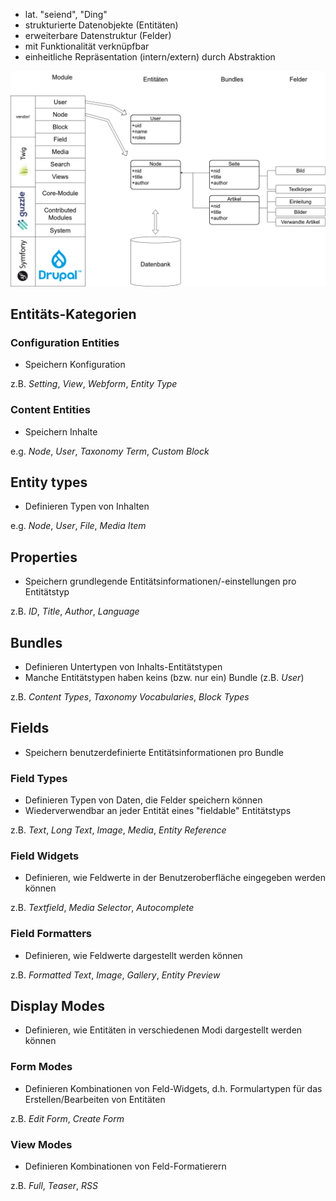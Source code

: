 - lat. "seiend", "Ding"
- strukturierte Datenobjekte (Entitäten)
- erweiterbare Datenstruktur (Felder)
- mit Funktionalität verknüpfbar
- einheitliche Repräsentation (intern/extern) durch Abstraktion

![Drupal 8 Modules and Entities with Fields](../img/drupal8-entities-fields.png)

## Entitäts-Kategorien

### Configuration Entities

- Speichern Konfiguration

z.B. _Setting_, _View_, _Webform_, _Entity Type_

### Content Entities

- Speichern Inhalte

e.g. _Node_, _User_, _Taxonomy Term_, _Custom Block_

## Entity types

- Definieren Typen von Inhalten

e.g. _Node_, _User_, _File_, _Media Item_

## Properties

- Speichern grundlegende Entitätsinformationen/-einstellungen pro Entitätstyp

z.B. _ID_, _Title_, _Author_, _Language_

## Bundles

- Definieren Untertypen von Inhalts-Entitätstypen
- Manche Entitätstypen haben keins (bzw. nur ein) Bundle (z.B. _User_)

z.B. _Content Types_, _Taxonomy Vocabularies_, _Block Types_

## Fields

- Speichern benutzerdefinierte Entitätsinformationen pro Bundle

### Field Types

- Definieren Typen von Daten, die Felder speichern können
- Wiederverwendbar an jeder Entität eines "fieldable" Entitätstyps

z.B. _Text_, _Long Text_, _Image_, _Media_, _Entity Reference_

### Field Widgets

- Definieren, wie Feldwerte in der Benutzeroberfläche eingegeben werden können

z.B. _Textfield_, _Media Selector_, _Autocomplete_

### Field Formatters

- Definieren, wie Feldwerte dargestellt werden können

z.B. _Formatted Text_, _Image_, _Gallery_, _Entity Preview_

## Display Modes

- Definieren, wie Entitäten in verschiedenen Modi dargestellt werden können

### Form Modes

- Definieren Kombinationen von Feld-Widgets, d.h. Formulartypen für das
  Erstellen/Bearbeiten von Entitäten

z.B. _Edit Form_, _Create Form_

### View Modes

- Definieren Kombinationen von Feld-Formatierern

z.B. _Full_, _Teaser_, _RSS_
